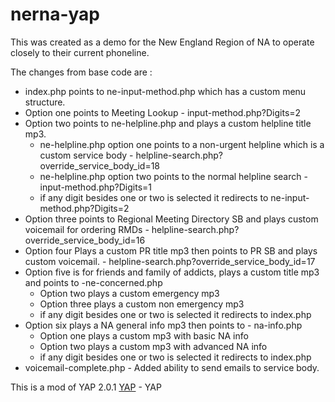 # nerna-yap

This was created as a demo for the New England Region of NA to operate closely to their current phoneline.

The changes from base code are :

* index.php points to ne-input-method.php which has a custom menu structure.
* Option one points to Meeting Lookup - input-method.php?Digits=2
* Option two points to ne-helpline.php and plays a custom helpline title mp3.
    * ne-helpline.php option one points to a non-urgent helpline which is a custom service body - helpline-search.php?override_service_body_id=18
    * ne-helpline.php option two points to the normal helpline search - input-method.php?Digits=1
    * if any digit besides one or two is selected it redirects to ne-input-method.php?Digits=2
* Option three points to Regional Meeting Directory SB and plays custom voicemail for ordering RMDs - helpline-search.php?override_service_body_id=16
* Option four Plays a custom PR title mp3 then points to PR SB and plays custom voicemail. -   helpline-search.php?override_service_body_id=17
* Option five is for friends and family of addicts, plays a custom title mp3 and points to -ne-concerned.php
    * Option two plays a custom emergency mp3
    * Option three plays a custom non emergency mp3
    * if any digit besides one or two is selected it redirects to index.php
* Option six plays a NA general info mp3 then points to - na-info.php
    * Option one plays a custom mp3 with basic NA info
    * Option two plays a custom mp3 with advanced NA info
    * if any digit besides one or two is selected it redirects to index.php
* voicemail-complete.php - Added ability to send emails to service body.

This is a mod of YAP 2.0.1 [YAP](https://github.com/radius314/yap/) - YAP
